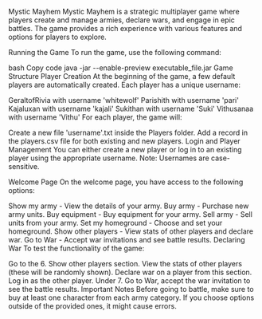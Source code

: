 Mystic Mayhem
Mystic Mayhem is a strategic multiplayer game where players create and manage armies, declare wars, and engage in epic battles. The game provides a rich experience with various features and options for players to explore.

Running the Game
To run the game, use the following command:

bash
Copy code
java -jar --enable-preview executable_file.jar
Game Structure
Player Creation
At the beginning of the game, a few default players are automatically created. Each player has a unique username:

GeraltofRivia with username 'whitewolf'
Parishith with username 'pari'
Kajaluxan with username 'kajali'
Sukithan with username 'Suki'
Vithusanaa with username 'Vithu'
For each player, the game will:

Create a new file 'username'.txt inside the Players folder.
Add a record in the players.csv file for both existing and new players.
Login and Player Management
You can either create a new player or log in to an existing player using the appropriate username. Note: Usernames are case-sensitive.

Welcome Page
On the welcome page, you have access to the following options:

Show my army - View the details of your army.
Buy army - Purchase new army units.
Buy equipment - Buy equipment for your army.
Sell army - Sell units from your army.
Set my homeground - Choose and set your homeground.
Show other players - View stats of other players and declare war.
Go to War - Accept war invitations and see battle results.
Declaring War
To test the functionality of the game:

Go to the 6. Show other players section.
View the stats of other players (these will be randomly shown).
Declare war on a player from this section.
Log in as the other player.
Under 7. Go to War, accept the war invitation to see the battle results.
Important Notes
Before going to battle, make sure to buy at least one character from each army category.
If you choose options outside of the provided ones, it might cause errors.

